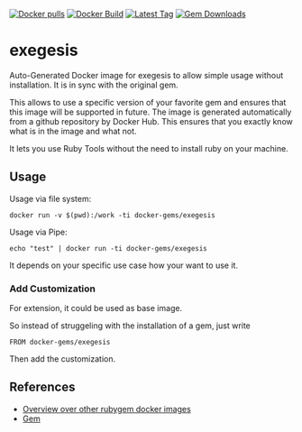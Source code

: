 [![Docker pulls](https://img.shields.io/docker/pulls/rubygem/exegesis.svg)](https://hub.docker.com/r/rubygem/exegesis/)
[![Docker Build](https://img.shields.io/docker/automated/rubygem/exegesis.svg)](https://hub.docker.com/r/rubygem/exegesis/)
[![Latest Tag](https://img.shields.io/github/tag/docker-rubygem/exegesis.svg)](https://hub.docker.com/r/rubygem/exegesis/)
[![Gem Downloads](https://img.shields.io/gem/dt/exegesis.svg)](https://rubygems.org/gems/exegesis/)
# exegesis

Auto-Generated Docker image for exegesis to allow simple usage without installation.
It is in sync with the original gem.

This allows to use a specific version of your favorite gem and ensures that this image will be supported in future.
The image is generated automatically from a github repository by Docker Hub.
This ensures that you exactly know what is in the image and what not.

It lets you use Ruby Tools without the need to install ruby on your machine.

## Usage

Usage via file system:

`docker run -v $(pwd):/work -ti docker-gems/exegesis`

Usage via Pipe:

`echo "test" | docker run -ti docker-gems/exegesis`

It depends on your specific use case how your want to use it.

### Add Customization

For extension, it could be used as base image.

So instead of struggeling with the installation of a gem, just write

`FROM docker-gems/exegesis`

Then add the customization.

## References

 - [Overview over other rubygem docker images](https://github.com/thinkbot/docker-rubygem)
 - [Gem](https://rubygems.org/gems/exegesis/)
